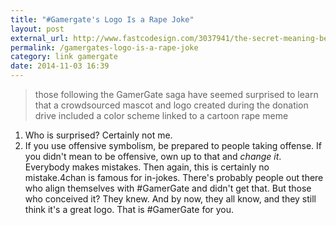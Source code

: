 ```yaml
---
title: "#Gamergate's Logo Is a Rape Joke"
layout: post
external_url: http://www.fastcodesign.com/3037941/the-secret-meaning-behind-gamergates-branding?
permalink: /gamergates-logo-is-a-rape-joke
category: link gamergate
date: 2014-11-03 16:39
---
```


>those following the GamerGate saga have seemed surprised to learn that a crowdsourced mascot and logo created during the donation drive included a color scheme linked to a cartoon rape meme

1. Who is surprised? Certainly not me.
1. If you use offensive symbolism, be prepared to people taking offense. If you didn't mean to be offensive, own up to that and *change it*. Everybody makes mistakes. Then again, this is certainly no mistake.4chan is famous for in-jokes. There's probably people out there who align themselves with #GamerGate and didn't get that. But those who conceived it? They knew. And by now, they all know, and they still think it's a great logo. That is #GamerGate for you.
